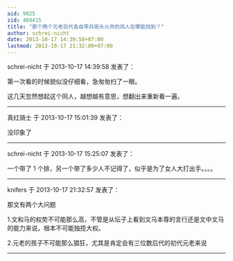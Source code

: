 ```yaml
---
aid: 9025
zid: 469415
title: "那个两个元老后代各自带兵街头火并的同人在哪能找到？"
author: schrei-nicht
date: 2013-10-17 14:39:58+07:00
lastmod: 2013-10-17 21:32:00+07:00
---
```


schrei-nicht 于 2013-10-17 14:39:58 发表了：

第一次看的时候貌似没仔细看，急匆匆扫了一眼。

这几天忽然想起这个同人，越想越有意思，想翻出来重新看一遍。

---

真红骑士 于 2013-10-17 15:01:39 发表了：

没印象了

---

schrei-nicht 于 2013-10-17 15:25:07 发表了：

一个带了 1 个排，另一个带了多少人不记得了，似乎是为了女人大打出手。。。。

---

knifers 于 2013-10-17 21:32:57 发表了：

那文有两个大问题

1.文和马的权势不可能那么高，不管是从坛子上看到文马本尊的言行还是文中文马的能力来说，根本不可能独揽大权。

2.元老的孩子不可能那么猖狂，尤其是肯定会有三位数后代的初代元老来说

---
